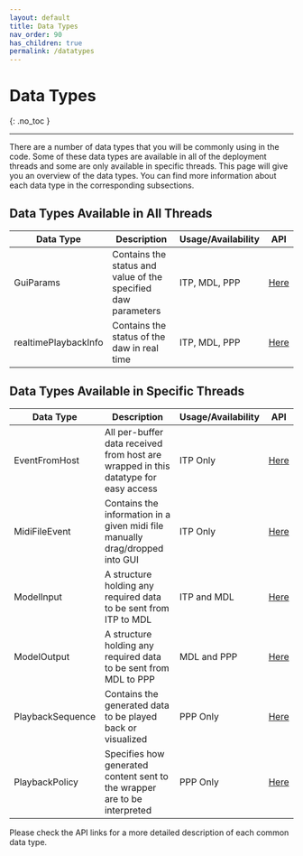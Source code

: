 ```yaml
---
layout: default
title: Data Types 
nav_order: 90
has_children: true
permalink: /datatypes
---
```


# Data Types
{: .no_toc }

---

There are a number of data types that you will be commonly using in the code. Some of these data types are available in 
all of the deployment threads and some are only available in specific threads. This page will give you an overview of
the data types. You can find more information about each data type in the corresponding subsections.

## Data Types Available in All Threads

| Data Type           | Description                                                                                | Usage/Availability      | API                                          |
|---------------------|--------------------------------------------------------------------------------------------|-------------------------|----------------------------------------------|
| GuiParams           | Contains the status and value of the specified daw parameters                              | ITP, MDL, PPP           | [Here]({{site.baseurl}}/datatypes/GuiParams) |
| realtimePlaybackInfo| Contains the status of the daw in real time                                                | ITP, MDL, PPP           | [Here]({{site.baseurl}}/datatypes/RealtimePlaybackInfo)                     |

## Data Types Available in Specific Threads

| Data Type           | Description                                                                                | Usage/Availability      | API                                             |
|---------------------|--------------------------------------------------------------------------------------------|-------------------------|-------------------------------------------------|
| EventFromHost       | All per-buffer data received from host are wrapped in this datatype for easy access         | ITP Only                | [Here]({{site.baseurl}}/datatypes/EventFromHost) |
| MidiFileEvent       | Contains the information in a given midi file manually drag/dropped into GUI               | ITP Only                | [Here]({{site.baseurl}}/datatypes/MidiFileEvent)                        |
| ModelInput          | A structure holding any required data to be sent from ITP to MDL                           | ITP and MDL             | [Here]({{site.baseurl}}/datatypes/MidiInputMidiOutput)                        |
| ModelOutput         | A structure holding any required data to be sent from MDL to PPP                           | MDL and PPP             | [Here]({{site.baseurl}}/datatypes/MidiInputMidiOutput)                        |
| PlaybackSequence    | Contains the generated data to be played back or visualized                                | PPP Only                | [Here]({{site.baseurl}}/datatypes/PlaybackSequence)                        |
| PlaybackPolicy      | Specifies how generated content sent to the wrapper are to be interpreted                  | PPP Only                | [Here]({{site.baseurl}}/datatypes/PlaybackPolicy)                        |

Please check the API links for a more detailed description of each common data type.
